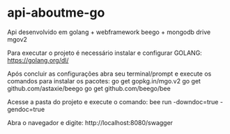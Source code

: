 # api-aboutme-go
Api desenvolvido em golang + webframework beego + mongodb drive mgov2

Para executar o projeto é necessário instalar e configurar GOLANG: https://golang.org/dl/

Após concluir as configurações abra seu terminal/prompt e execute os comandos para instalar os pacotes:
go get gopkg.in/mgo.v2
go get github.com/astaxie/beego
go get github.com/beego/bee

Acesse a pasta do projeto e execute o comando:
bee run -downdoc=true -gendoc=true

Abra o navegador e digite: http://localhost:8080/swagger
